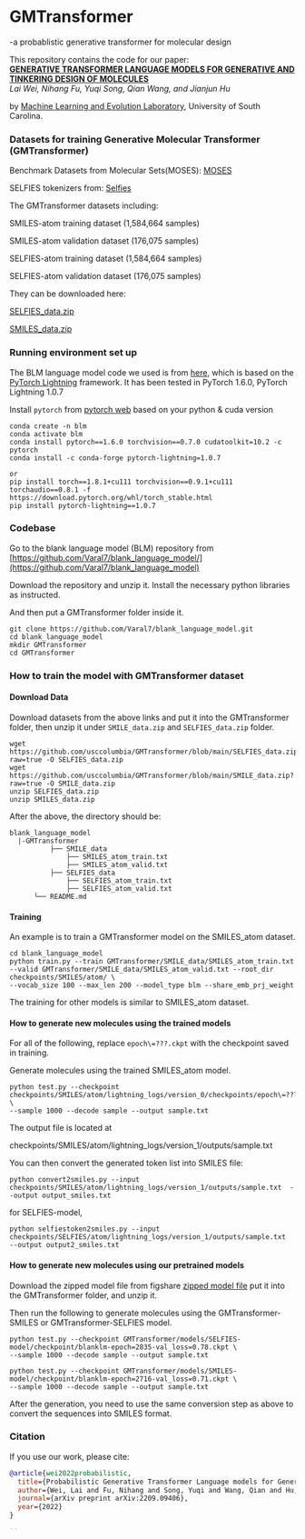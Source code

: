 # GMTransformer 
-a probablistic generative transformer for molecular design

This repository contains the code for our paper:  
[**GENERATIVE TRANSFORMER LANGUAGE MODELS FOR GENERATIVE AND TINKERING DESIGN OF MOLECULES**](https://arxiv.org/abs/2209.09406)  
*Lai Wei, Nihang Fu, Yuqi Song, Qian Wang, and Jianjun Hu*

by <a href="http://mleg.cse.sc.edu" target="_blank">Machine Learning and Evolution Laboratory</a>, University of South Carolina.

### Datasets for training Generative Molecular Transformer (GMTransformer)

Benchmark Datasets from Molecular Sets(MOSES): [MOSES](https://github.com/molecularsets/moses)

SELFIES tokenizers from: [Selfies](https://github.com/aspuru-guzik-group/selfies)

The GMTransformer datasets including:

SMILES-atom training dataset (1,584,664 samples)

SMILES-atom validation dataset (176,075 samples)

SELFIES-atom training dataset (1,584,664 samples)

SELFIES-atom validation dataset (176,075 samples)

They can be downloaded here:

[SELFIES_data.zip](https://github.com/usccolumbia/GMTransformer/blob/main/SELFIES_data.zip)

[SMILES_data.zip](https://github.com/usccolumbia/GMTransformer/blob/main/SMILE_data.zip)

### Running environment set up

The BLM language model code we used is from [here](https://github.com/Varal7/blank_language_model), which is based on the [PyTorch Lightning](https://github.com/PyTorchLightning/pytorch-lightning) framework. It has been tested in PyTorch 1.6.0, PyTorch Lightning 1.0.7

Install `pytorch` from [pytorch web](https://pytorch.org/get-started/previous-versions/) based on your python & cuda version
```
conda create -n blm
conda activate blm
conda install pytorch==1.6.0 torchvision==0.7.0 cudatoolkit=10.2 -c pytorch
conda install -c conda-forge pytorch-lightning=1.0.7

or 
pip install torch==1.8.1+cu111 torchvision==0.9.1+cu111 torchaudio==0.8.1 -f https://download.pytorch.org/whl/torch_stable.html
pip install pytorch-lightning==1.0.7
```


### Codebase

Go to the blank language model (BLM) repository from [https://github.com/Varal7/blank_language_model/](https://github.com/Varal7/blank_language_model)

Download the repository and unzip it. Install the necessary python libraries as instructed.

And then put a GMTransformer folder inside it.

```
git clone https://github.com/Varal7/blank_language_model.git
cd blank_language_model
mkdir GMTransformer
cd GMTransformer

```

### How to train the model with GMTransformer dataset

#### Download Data
Download datasets from the above links and put it into the GMTransformer folder, then unzip it under `SMILE_data.zip` and `SELFIES_data.zip` folder.

```
wget https://github.com/usccolumbia/GMTransformer/blob/main/SELFIES_data.zip?raw=true -O SELFIES_data.zip
wget https://github.com/usccolumbia/GMTransformer/blob/main/SMILE_data.zip?raw=true -O SMILE_data.zip
unzip SELFIES_data.zip
unzip SMILES_data.zip
```

After the above, the directory should be:

```
blank_language_model
  |-GMTransformer
          ├── SMILE_data
              ├── SMILES_atom_train.txt
              ├── SMILES_atom_valid.txt
          ├── SELFIES_data
              ├── SELFIES_atom_train.txt
              ├── SELFIES_atom_valid.txt
      └── README.md
```

#### Training
An example is to train a GMTransformer model on the SMILES_atom dataset. 
```
cd blank_language_model
python train.py --train GMTransformer/SMILE_data/SMILES_atom_train.txt --valid GMTransformer/SMILE_data/SMILES_atom_valid.txt --root_dir checkpoints/SMILES/atom/ \
--vocab_size 100 --max_len 200 --model_type blm --share_emb_prj_weight
```
The training for other models is similar to SMILES_atom dataset.

#### How to generate new molecules using the trained models
For all of the following, replace `epoch\=???.ckpt` with the checkpoint saved in training.

Generate molecules using the trained SMILES_atom model.
```
python test.py --checkpoint checkpoints/SMILES/atom/lightning_logs/version_0/checkpoints/epoch\=???.ckpt \
--sample 1000 --decode sample --output sample.txt
```
The output file is located at

checkpoints/SMILES/atom/lightning_logs/version_1/outputs/sample.txt

You can then convert the generated token list into SMILES file:

```
python convert2smiles.py --input checkpoints/SMILES/atom/lightning_logs/version_1/outputs/sample.txt  --output output_smiles.txt
```

for SELFIES-model, 

```
python selfiestoken2smiles.py --input checkpoints/SELFIES/atom/lightning_logs/version_1/outputs/sample.txt  --output output2_smiles.txt
```

#### How to generate new molecules using our pretrained models

Download the zipped model file from figshare [zipped model file](https://figshare.com/articles/software/GMTransformer/21256338)
put it into the GMTransformer folder, and unzip it. 

Then run the following to generate molecules using the GMTransformer-SMILES or GMTransformer-SELFIES model.
```
python test.py --checkpoint GMTransformer/models/SELFIES-model/checkpoint/blanklm-epoch=2835-val_loss=0.78.ckpt \
--sample 1000 --decode sample --output sample.txt

python test.py --checkpoint GMTransformer/models/SMILES-model/checkpoint/blanklm-epoch=2716-val_loss=0.71.ckpt \
--sample 1000 --decode sample --output sample.txt
```
After the generation, you need to use the same conversion step as above to convert the sequences into SMILES format.



### Citation

If you use our work, please cite:

```bibtex
@article{wei2022probabilistic,
  title={Probabilistic Generative Transformer Language models for Generative Design of Molecules},
  author={Wei, Lai and Fu, Nihang and Song, Yuqi and Wang, Qian and Hu, Jianjun},
  journal={arXiv preprint arXiv:2209.09406},
  year={2022}
}

``
